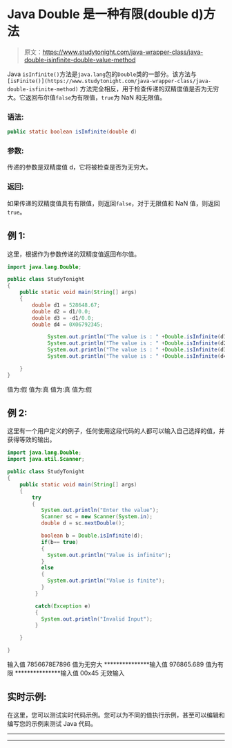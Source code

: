 # Java Double 是一种有限(double d)方法

> 原文：<https://www.studytonight.com/java-wrapper-class/java-double-isinfinite-double-value-method>

Java `isInfinite()`方法是`java.lang`包的`Double`类的一部分。该方法与`[isFinite()](https://www.studytonight.com/java-wrapper-class/java-double-isfinite-method)` 方法完全相反，用于检查传递的双精度值是否为无穷大。它返回布尔值`false`为有限值，`true`为 NaN 和无限值。

### 语法:

```java
public static boolean isInfinite(double d) 
```

### 参数:

传递的参数是双精度值 d，它将被检查是否为无穷大。

### 返回:

如果传递的双精度值具有有限值，则返回`false`，对于无限值和 NaN 值，则返回`true`。

## 例 1:

这里，根据作为参数传递的双精度值返回布尔值。

```java
import java.lang.Double;

public class StudyTonight
{  
    public static void main(String[] args) 
    {  
        double d1 = 528648.67;  
        double d2 = d1/0.0; 
        double d3 = -d1/0.0;
        double d4 = 0X06792345;

             System.out.println("The value is : " +Double.isInfinite(d1)); //returns false for finite value  
             System.out.println("The value is : " +Double.isInfinite(d2)); //returns true for infinite value 
             System.out.println("The value is : " +Double.isInfinite(d3)); //returns true for infinaite value 
             System.out.println("The value is : " +Double.isInfinite(d4)); // returns false for finite value            

    }  
} 
```

值为:假
值为:真
值为:真
值为:假

## 例 2:

这里有一个用户定义的例子，任何使用这段代码的人都可以输入自己选择的值，并获得等效的输出。

```java
import java.lang.Double;
import java.util.Scanner;

public class StudyTonight
{  
    public static void main(String[] args) 
    {  
        try
        {
           System.out.println("Enter the value");
           Scanner sc = new Scanner(System.in);
           double d = sc.nextDouble();

           boolean b = Double.isInfinite(d);
           if(b== true)
           {
             System.out.println("Value is infinite");
           }
           else
           {
             System.out.println("Value is finite");
           }
         }

         catch(Exception e)
         {
           System.out.println("Invalid Input");
         }

    }

} 
```

输入值
7856678E7896
值为无穷大
***************输入值
976865.689
值为有限
***************输入值
00x45
无效输入

## 实时示例:

在这里，您可以测试实时代码示例。您可以为不同的值执行示例，甚至可以编辑和编写您的示例来测试 Java 代码。

* * *

* * *